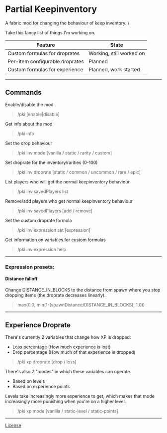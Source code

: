 # Partial Keepinventory
A fabric mod for changing the behaviour of keep inventory. \

Take this fancy list of things I'm working on.

| Feature                         | State                    |
|---------------------------------|--------------------------|
| Custom formulas for droprates   | Working, still worked on |
| Per-item configurable droprates | Planned                  |
| Custom formulas for experience  | Planned, work started    |
 
---

## Commands

Enable/disable the mod
> /pki [enable|disable]

Get info about the mod
> /pki info

Set the drop behaviour
> /pki inv mode [vanilla / static / rarity / custom]


Set droprate for the inventory/rarities (0-100)
> /pki inv droprate [static / common / uncommon / rare / epic] <percentage>

List players who will get the normal keepinventory behaviour
> /pki inv savedPlayers list

Remove/add players who get normal keepinventory behaviour
> /pki inv savedPlayers [add / remove] <name>

Set the custom droprate formula
> /pki inv expression set [expression]

Get information on variables for custom formulas
> /pki inv expression help

---

### Expression presets:

#### Distance falloff
Change DISTANCE_IN_BLOCKS to the distance from spawn where you stop dropping items (the droprate decreases linearly).
> max(0.0, min(1-(spawnDistance/DISTANCE_IN_BLOCKS), 1.0))

---

## Experience Droprate
There's currently 2 variables that change how XP is dropped:
- Loss percentage (How much experience is lost) 
- Drop percentage (How much of that experience is dropped)

> /pki xp droprate [drop / loss] <percentage>

There's also 2 "modes" in which these variables can operate.
- Based on levels
- Based on experience points

Levels take increasingly more experience to get, which makes that mode increasingly more punishing when you're on a higher level.
> /pki xp mode [vanilla / static-level / static-points]


---
[License](https://github.com/atiedebee/partial-keepinventory/blob/master/LICENSE)
